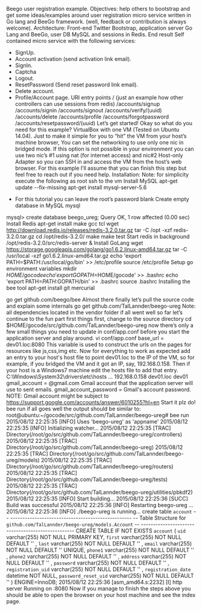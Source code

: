 Beego user registration example.
Objectives:
help others to bootstrap and get some ideas/examples around user registration micro service written in Go lang and BeeGo framework.
(well, feedback or contribution is always welcome).
Architecture:
Front-end Twitter Bootstrap, application server Go Lang and BeeGo, user DB MySQL and sessions in Redis.
End result Self contained micro service with the following services:
- SignUp.
- Account activation (send activation link email).
- SignIn.
- Captcha
- Logout.
- ResetPassword (Send reset password link email).
- Delete account.
- Profile/Account page.
URI entry points
/
(just an example how other controllers can use sessions from redis)
/accounts/signup
/accounts/signin
/accounts/signout
/accounts/verify/(uuid)
/accounts/delete
/accounts/profile
/accounts/forgotpassword
/accounts/resetpassword/(uuid)
Let’s get started!
Okay so what do you need for this example? VirtualBox with one VM (Tested on Ubuntu 14.04).
Just to make it simple for you to “hit” the VM from your host’s machine browser, You can set the networking to use only one nic in bridged mode. If this option is not possible in your environment you can use two nic’s #1 using nat (for internet access) and nic#2 Host-only Adapter so you can SSH in and access the VM from the host’s web browser.
For this example I’ll assume that you can finish this step but feel free to reach out if you need help.
Installation:
Note: for simplicity execute the following as root
ssh to the vm
Install MySQL
apt-get update --fix-missing
apt-get install mysql-server-5.6
* For this tutorial you can leave the root’s password blank
Create empty database in MySQL
mysql

mysql> create database beego_ureg;
Query OK, 1 row affected (0.00 sec)
Install Redis
apt-get install make gcc tcl
wget http://download.redis.io/releases/redis-3.2.0.tar.gz
tar -C /opt -xzf redis-3.2.0.tar.gz
cd /opt/redis-3.2.0/
make
make test
Start redis in background
/opt/redis-3.2.0/src/redis-server &
Install GoLang
wget https://storage.googleapis.com/golang/go1.6.2.linux-amd64.tar.gz
tar -C /usr/local -xzf go1.6.2.linux-amd64.tar.gz
echo 'export PATH=$PATH:/usr/local/go/bin' >> /etc/profile
source /etc/profile
Setup go environment variables
mkdir $HOME/gocode
echo 'export GOPATH=$HOME/gocode' >> .bashrc
echo 'export PATH=$PATH:$GOPATH/bin' >> .bashrc
source .bashrc
Installing the bee tool
apt-get install git mercurial

go get github.com/beego/bee
Almost there finally let’s pull the source code and explain some internals
go get github.com/TalLannder/beego-ureg
Note: all dependencies located in the vendor folder
if all went well so far let’s continue to the fun part
first things first, change to the source directory
cd $HOME/gocode/src/github.com/TalLannder/beego-ureg
now there’s only a few small things you need to update in conf/app.conf before you start the application server and play around.
vi conf/app.conf
base_url = dev01.loc:8080
This variable is used to construct the urls on the pages for resources like js,css,img etc. Now for everything to work as expected add an entry to your host's host file to point dev01.loc to the IP of the VM, so for example, if you bridged the VM and it got an IP, say, 192.168.0.158. Then if your host is a Windows7 machine edit the hosts file to add that entry.
C:\Windows\System32\drivers\etc\hosts
...
192.168.0.158 dev01.loc dev01
gmail_account = <YourUser>@gmail.com 
Gmail account that the application server will use to sent emails.
gmail_account_password = <PasswordHere>
Gmail's account password.
NOTE:
Gmail account might be subject to https://support.google.com/accounts/answer/6010255?hl=en
Start it plz do!
bee run
if all goes well the output should be similar to:
root@ubuntu:~/gocode/src/github.com/TalLannder/beego-ureg# bee run
2015/08/12 22:25:35 [INFO] Uses 'beego-ureg' as 'appname'
2015/08/12 22:25:35 [INFO] Initializing watcher...
2015/08/12 22:25:35 [TRAC] Directory(/root/go/src/github.com/TalLannder/beego-ureg/controllers)
2015/08/12 22:25:35 [TRAC] Directory(/root/go/src/github.com/TalLannder/beego-ureg)
2015/08/12 22:25:35 [TRAC] Directory(/root/go/src/github.com/TalLannder/beego-ureg/models)
2015/08/12 22:25:35 [TRAC] Directory(/root/go/src/github.com/TalLannder/beego-ureg/routers)
2015/08/12 22:25:35 [TRAC] Directory(/root/go/src/github.com/TalLannder/beego-ureg/tests)
2015/08/12 22:25:35 [TRAC] Directory(/root/go/src/github.com/TalLannder/beego-ureg/utilities/pbkdf2)
2015/08/12 22:25:35 [INFO] Start building...
2015/08/12 22:25:36 [SUCC] Build was successful
2015/08/12 22:25:36 [INFO] Restarting beego-ureg ...
2015/08/12 22:25:36 [INFO] ./beego-ureg is running...
create table `account`
    -- --------------------------------------------------
    --  Table Structure for `github.com/TalLannder/beego-ureg/models.Account`
    -- --------------------------------------------------
    CREATE TABLE IF NOT EXISTS `account` (
        `uid` varchar(255) NOT NULL PRIMARY KEY,
        `first` varchar(255) NOT NULL DEFAULT '' ,
        `last` varchar(255) NOT NULL DEFAULT '' ,
        `email` varchar(255) NOT NULL DEFAULT ''  UNIQUE,
        `phone1` varchar(255) NOT NULL DEFAULT '' ,
        `phone2` varchar(255) NOT NULL DEFAULT '' ,
        `address` varchar(255) NOT NULL DEFAULT '' ,
        `password` varchar(255) NOT NULL DEFAULT '' ,
        `registration_uid` varchar(255) NOT NULL DEFAULT '' ,
        `registration_date` datetime NOT NULL,
        `password_reset_uid` varchar(255) NOT NULL DEFAULT ''
    ) ENGINE=InnoDB;
2015/08/12 22:25:36 [asm_amd64.s:2232] [I] http server Running on :8080
Now if you manage to finish the steps above you should be able to open the browser on your host machine and see the index page.